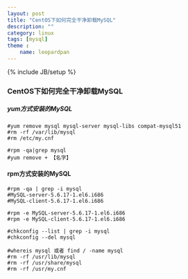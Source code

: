 ```yaml
---
layout: post
title: "CentOS下如何完全干净卸载MySQL"
description: ""
category: linux
tags: [mysql]
theme :
    name: leopardpan
---
```

{% include JB/setup %}

### CentOS下如何完全干净卸载MySQL

##### yum方式安装的MySQL
```
#yum remove mysql mysql-server mysql-libs compat-mysql51
#rm -rf /var/lib/mysql
#rm /etc/my.cnf

#rpm -qa|grep mysql
#yum remove + 【名字】
```

#### rpm方式安装的MySQL
```
#rpm -qa | grep -i mysql
#MySQL-server-5.6.17-1.el6.i686
#MySQL-client-5.6.17-1.el6.i686

#rpm -e MySQL-server-5.6.17-1.el6.i686
#rpm -e MySQL-client-5.6.17-1.el6.i686

#chkconfig --list | grep -i mysql
#chkconfig --del mysql

#whereis mysql 或者 find / -name mysql
#rm -rf /usr/lib/mysql
#rm -rf /usr/share/mysql
#rm -rf /usr/my.cnf
```